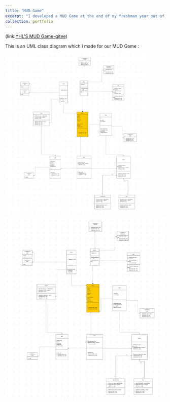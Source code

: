 ```yaml
---
title: "MUD Game"
excerpt: "I developed a MUD Game at the end of my freshman year out of personal interest with my fellows who are majoring in CS and SE. "
collection: portfolio
---
```

(link:[YHL'S MUD Game-gitee](https://gitee.com/tea-garden-study/myfirst-repository))

This is an UML class diagram which I made for our MUD Game : 

<img src="UML.png" alt="UML class diagram of the game" style="max-width: 88% ; height: auto;" />

![UML CLASS DIAGRAM](_portfolio/UML.png)
